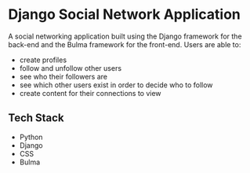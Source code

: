 # Django Social Network Application

A social networking application built using the Django framework 
for the back-end and the Bulma framework for the front-end.
Users are able to:
- create profiles
- follow and unfollow other users
- see who their followers are
- see which other users exist in order to decide who to
follow
- create content for their connections to view

## Tech Stack

- Python
- Django
- CSS 
- Bulma
